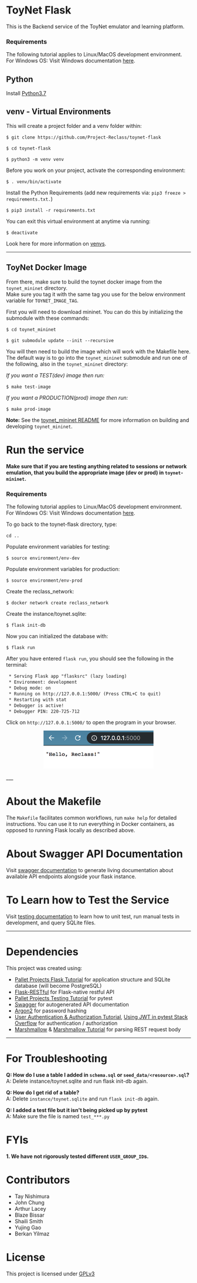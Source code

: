 # ToyNet Flask
This is the Backend service of the ToyNet emulator and learning platform.

### Requirements
The following tutorial applies to Linux/MacOS development environment. 
For Windows OS: Visit Windows documentation [here](documentation/windows.md).

## Python
Install [Python3.7](https://www.python.org/downloads/)

## venv - Virtual Environments
This will create a project folder and a venv folder within:
```
$ git clone https://github.com/Project-Reclass/toynet-flask
```
```
$ cd toynet-flask
```
```
$ python3 -m venv venv
```

Before you work on your project, activate the corresponding environment:
```
$ . venv/bin/activate
```

Install the Python Requirements (add new requirements via: `pip3 freeze > requirements.txt.`)
```
$ pip3 install -r requirements.txt
```

You can exit this virtual environment at anytime via running:
```
$ deactivate
```

Look here for more information on [venvs](https://docs.python.org/3/library/venv.html).
___
## ToyNet Docker Image

From there, make sure to build the toynet docker image from the `toynet_mininet` directory.   
Make sure  you tag it with the same tag you use for the below environment variable for `TOYNET_IMAGE_TAG`.   

First you will need to download mininet. You can do this by initializing the submodule with these commands:
```
$ cd toynet_mininet
```
```
$ git submodule update --init --recursive
```

You will then need to build the image which will work with the Makefile here. The default way is to go into the `toynet_mininet` submodule and run one of the following, also in the `toynet_mininet` directory:

*If you want a TEST(dev) image then run:*
```
$ make test-image
```

*If you want a PRODUCTION(prod) image then run:*
```
$ make prod-image
```


**Note:** See the [toynet_mininet README](https://github.com/Project-Reclass/toynet-flask/blob/main/toynet_mininet/README.md) for more information on building and developing `toynet_mininet`.

# Run the service
**Make sure that if you are testing anything related to sessions or network emulation, that you build the appropriate image (dev or prod) in `toynet-mininet`.**

### Requirements
The following tutorial applies to Linux/MacOS development environment. 
For Windows OS: Visit Windows documentation [here](documentation/windows.md).

To go back to the toynet-flask directory, type: 
```
cd .. 
```

Populate environment variables for testing:
```
$ source environment/env-dev
```

Populate environment variables for production:

```
$ source environment/env-prod
```

Create the reclass_network:

```
$ docker network create reclass_network
```

Create the instance/toynet.sqlite:
```
$ flask init-db 
```

Now you can initialized the database with:
```
$ flask run
```
After you have entered `flask run`, you should see the following in the terminal:
```
 * Serving Flask app "flasksrc" (lazy loading)
 * Environment: development
 * Debug mode: on
 * Running on http://127.0.0.1:5000/ (Press CTRL+C to quit)
 * Restarting with stat
 * Debugger is active!
 * Debugger PIN: 220-725-712
```

Click on `http://127.0.0.1:5000/` to open the program in your browser.
<p align="center"> <kbd> <img src="documentation/images/hello-reclass.png" width="300" /> </kbd> </p>
___

# About the Makefile
The `Makefile` facilitates common workflows, run `make help` for detailed instructions.
You can use it to run everything in Docker containers, as opposed to running Flask locally as described above.

# About Swagger API Documentation

Visit [swagger documentation](documentation/swagger.md) to generate living documentation about available API endpoints alongside your flask instance.

# To Learn how to Test the Service

Visit [testing documentation](documentation/testing.md) to learn how to unit test, run manual tests in development, and query SQLite files.
___
# Dependencies

This project was created using:
- [Pallet Projects Flask Tutorial](https://flask.palletsprojects.com/en/1.1.x/) for application structure and SQLite database (will become PostgreSQL)
- [Flask-RESTful](https://flask-restful.readthedocs.io/en/latest/quickstart.html) for Flask-native restful API
- [Pallet Projects Testing Tutorial](https://flask.palletsprojects.com/en/1.1.x/testing/) for pytest
- [Swagger](https://swagger.io/) for autogenerated API documentation
- [Argon2](https://argon2-cffi.readthedocs.io/en/stable/argon2.html) for password hashing
- [User Authentication & Authorization Tutorial](https://dev.to/paurakhsharma/flask-rest-api-part-3-authentication-and-authorization-5935), [Using JWT in pytest Stack Overflow](https://stackoverflow.com/questions/46846762/flask-jwt-extended-fake-authorization-header-during-testing-pytest) for authentication / authorization
- [Marshmallow](https://marshmallow.readthedocs.io/en/stable/index.html) & [Marshmallow Tutorial](https://www.cameronmacleod.com/blog/better-validation-flask-marshmallow) for parsing REST request body
___

# For Troubleshooting

**Q: How do I use a table I added in `schema.sql` or `seed_data/<resource>.sql`?**<br/>
A: Delete instance/toynet.sqlite and run flask init-db again.

**Q: How do I get rid of a table?**<br/>
A: Delete `instance/toynet.sqlite` and run `flask init-db` again.

**Q: I added a test file but it isn't being picked up by pytest**<br/>
A: Make sure the file is named `test_***.py`



# FYIs

**1. We have not rigorously tested different `USER_GROUP_ID`s.**


# Contributors

* Tay Nishimura
* John Chung
* Arthur Lacey
* Blaze Bissar
* Shaili Smith
* Yujing Gao
* Berkan Yilmaz


# License
This project is licensed under [GPLv3](/LICENSE)
